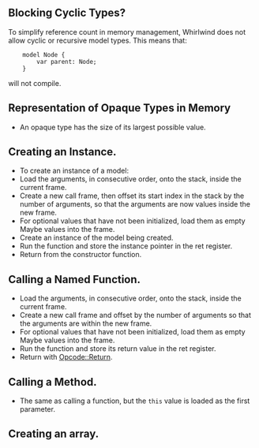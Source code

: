 ## Blocking Cyclic Types?

To simplify reference count in memory management, Whirlwind does not allow cyclic or recursive model types.
This means that:

```wrl
    model Node {
        var parent: Node;
    }
```

will not compile.

## Representation of Opaque Types in Memory

-  An opaque type has the size of its largest possible value.

## Creating an Instance.

-  To create an instance of a model:
-  Load the arguments, in consecutive order, onto the stack, inside the current frame.
-  Create a new call frame, then offset its start index in the stack by the number of arguments, so that the arguments are now values inside the new frame.
-  For optional values that have not been initialized, load them as empty Maybe values into the frame.
-  Create an instance of the model being created.
-  Run the function and store the instance pointer in the ret register.
-  Return from the constructor function.

## Calling a Named Function.

-  Load the arguments, in consecutive order, onto the stack, inside the current frame.
-  Create a new call frame and offset by the number of arguments so that the arguments are within the new frame.
-  For optional values that have not been initialized, load them as empty Maybe values into the frame.
-  Run the function and store its return value in the ret register.
-  Return with [Opcode::Return](./opcode.rs).

## Calling a Method.

-  The same as calling a function, but the `this` value is loaded as the first parameter.

## Creating an array.
